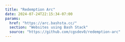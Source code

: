 ```yaml
---
title: "Redemption Arc"
date: 2024-07-24T22:15:34-07:00
params:
  href: "https://arc.bashsta.cc/"
  section: "Websites using Bash Stack"
  source: "https://github.com/cgsdev0/redemption-arc"
---
```

